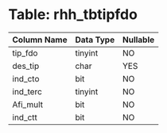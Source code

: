 # Table: rhh_tbtipfdo

| Column Name | Data Type | Nullable |
|-------------|-----------|----------|
| tip_fdo | tinyint | NO |
| des_tip | char | YES |
| ind_cto | bit | NO |
| ind_terc | tinyint | NO |
| Afi_mult | bit | NO |
| ind_ctt | bit | NO |
